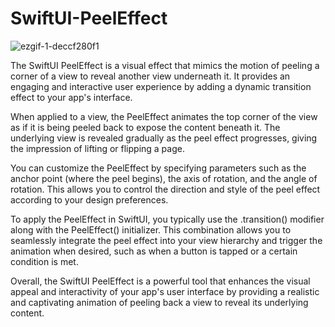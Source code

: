 # SwiftUI-PeelEffect

![ezgif-1-deccf280f1](https://github.com/jp73923/SwiftUI-PeelEffect/assets/46054879/65a1c0a8-4384-4f87-a52f-79e7f1427fe5)

The SwiftUI PeelEffect is a visual effect that mimics the motion of peeling a corner of a view to reveal another view underneath it. It provides an engaging and interactive user experience by adding a dynamic transition effect to your app's interface.

When applied to a view, the PeelEffect animates the top corner of the view as if it is being peeled back to expose the content beneath it. The underlying view is revealed gradually as the peel effect progresses, giving the impression of lifting or flipping a page.

You can customize the PeelEffect by specifying parameters such as the anchor point (where the peel begins), the axis of rotation, and the angle of rotation. This allows you to control the direction and style of the peel effect according to your design preferences.

To apply the PeelEffect in SwiftUI, you typically use the .transition() modifier along with the PeelEffect() initializer. This combination allows you to seamlessly integrate the peel effect into your view hierarchy and trigger the animation when desired, such as when a button is tapped or a certain condition is met.

Overall, the SwiftUI PeelEffect is a powerful tool that enhances the visual appeal and interactivity of your app's user interface by providing a realistic and captivating animation of peeling back a view to reveal its underlying content. 
